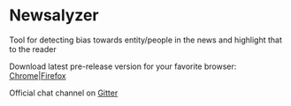 # Newsalyzer
Tool for detecting bias towards entity/people in the news and highlight that to the reader

Download latest pre-release version for your favorite browser: [Chrome](https://github.com/harigov/newsalyzer/releases/download/v0.1.0/newsalyzer-chrome-0.1.0.crx)|[Firefox](https://github.com/harigov/newsalyzer/releases/download/v0.1.0/newsalyzer-firefox-0.1.0.xpi)

Official chat channel on [Gitter](https://gitter.im/newsalyzer)
